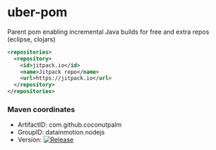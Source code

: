 # uber-pom
Parent pom enabling incremental Java builds for free and extra repos (eclipse, clojars)

````xml
<repositories>
  <repository>
    <id>jitpack.io</id>
	<name>Jitpack repo</name>
	<url>https://jitpack.io</url>
  </repository>
</repositories>
````

### Maven coordinates

* ArtifactID: com.github.coconutpalm
* GroupID: datainmotion.nodejs
* Version: [![Release](http://jitpack.io/v/com.github.coconutpalm/uber-pom.svg)](https://jitpack.io/#coconutpalm/uber-pom)

